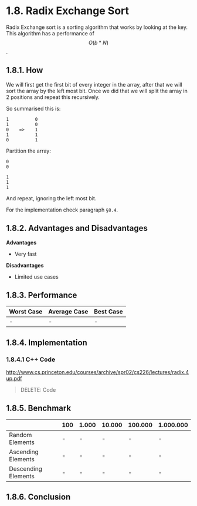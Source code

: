 # 1.8. Radix Exchange Sort
Radix Exchange sort is a sorting algorithm that works by looking at the key. This algorithm has a performance of $$O(b*N)$$.

## 1.8.1. How
We will first get the first bit of every integer in the array, after that we will sort the array by the left most bit. Once we did that we will split the array in 2 positions and repeat this recursively.

So summarised this is:

	1          0
	1          0
	0    =>    1
	1          1
	0          1

Partition the array:

	0
	0

	1
	1
	1

And repeat, ignoring the left most bit.

For the implementation check paragraph `§8.4`.

## 1.8.2. Advantages and Disadvantages

**Advantages**
- Very fast

**Disadvantages**
- Limited use cases

## 1.8.3. Performance
|Worst Case|Average Case|Best Case|
|-|-|-|
|-|-|-|

## 1.8.4. Implementation
### 1.8.4.1 C++ Code
http://www.cs.princeton.edu/courses/archive/spr02/cs226/lectures/radix.4up.pdf
> DELETE: Code

## 1.8.5. Benchmark
|&nbsp;| 100 | 1.000 | 10.000 | 100.000 | 1.000.000
|-|-|-|-|-|-|
|Random Elements|-|-|-|-|-
|Ascending Elements|-|-|-|-|-
|Descending Elements|-|-|-|-|-

## 1.8.6. Conclusion
